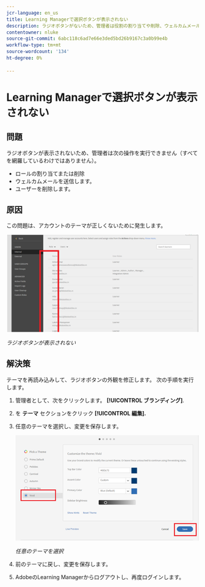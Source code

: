 ```yaml
---
jcr-language: en_us
title: Learning Managerで選択ボタンが表示されない
description: ラジオボタンがないため、管理者は役割の割り当てや削除、ウェルカムメールの送信、ユーザーの削除を行うことができません。
contentowner: nluke
source-git-commit: 6abc118c6ad7e66e3ded5bd26b9167c3a0b99e4b
workflow-type: tm+mt
source-wordcount: '134'
ht-degree: 0%

---
```




# Learning Managerで選択ボタンが表示されない

## 問題

ラジオボタンが表示されないため、管理者は次の操作を実行できません（すべてを網羅しているわけではありません）。

* ロールの割り当てまたは削除
* ウェルカムメールを送信します。
* ユーザーを削除します。

## 原因

この問題は、アカウントのテーマが正しくないために発生します。

![](assets/radio-buttons.png)

*ラジオボタンが表示されない*

## 解決策

テーマを再読み込みして、ラジオボタンの外観を修正します。 次の手順を実行します。

1. 管理者として、次をクリックします。 **[!UICONTROL ブランディング]**.
1. を **テーマ** セクションをクリック **[!UICONTROL 編集].**
1. 任意のテーマを選択し、変更を保存します。

   ![](assets/set-themes.png)

   *任意のテーマを選択*

1. 前のテーマに戻し、変更を保存します。
1. AdobeのLearning Managerからログアウトし、再度ログインします。
